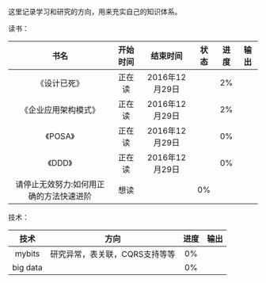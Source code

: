 这里记录学习和研究的方向，用来充实自己的知识体系。

读书：

|书名|开始时间|结束时间|状态|进度|输出|
|:---:|:---:|:---:|:---:|:---:|:---:|
|《设计已死》|正在读|2016年12月29日||2%||
|《企业应用架构模式》|正在读|2016年12月29日||2%||
|《POSA》|正在读|2016年12月29日||0%||
|《DDD》|正在读|2016年12月29日||0%||
|请停止无效努力:如何用正确的方法快速进阶|想读||0%||

技术：

|技术|方向|进度|输出|
|:---:|:---:|:---:|:---:|
|mybits|研究异常，表关联，CQRS支持等等|0%||
|big data||0%||